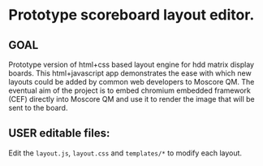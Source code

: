 Prototype scoreboard layout editor.
===

GOAL
---
Prototype version of html+css based layout engine for hdd matrix display boards.
This html+javascript app demonstrates the ease with which new layouts could be added
by common web developers to Moscore QM. The eventual aim of the project is to embed
chromium embedded framework (CEF) directly into Moscore QM and use it to render the image
that will be sent to the board.

USER editable files:
---
Edit the `layout.js`, `layout.css` and `templates/*` to modify each layout.

